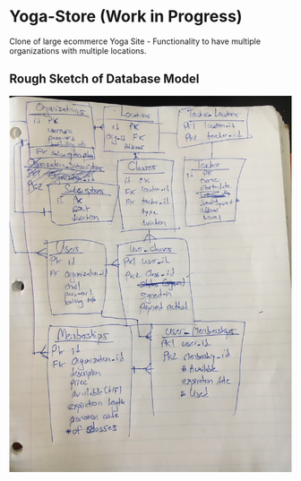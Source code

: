 # Yoga-Store (Work in Progress)

Clone of large ecommerce Yoga Site - Functionality to have multiple organizations with multiple locations.

## Rough Sketch of Database Model
![](IMG_2946.JPG)
